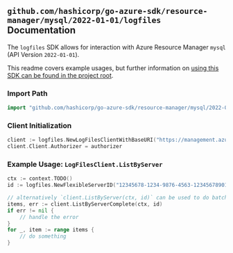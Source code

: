 
## `github.com/hashicorp/go-azure-sdk/resource-manager/mysql/2022-01-01/logfiles` Documentation

The `logfiles` SDK allows for interaction with Azure Resource Manager `mysql` (API Version `2022-01-01`).

This readme covers example usages, but further information on [using this SDK can be found in the project root](https://github.com/hashicorp/go-azure-sdk/tree/main/docs).

### Import Path

```go
import "github.com/hashicorp/go-azure-sdk/resource-manager/mysql/2022-01-01/logfiles"
```


### Client Initialization

```go
client := logfiles.NewLogFilesClientWithBaseURI("https://management.azure.com")
client.Client.Authorizer = authorizer
```


### Example Usage: `LogFilesClient.ListByServer`

```go
ctx := context.TODO()
id := logfiles.NewFlexibleServerID("12345678-1234-9876-4563-123456789012", "example-resource-group", "flexibleServerName")

// alternatively `client.ListByServer(ctx, id)` can be used to do batched pagination
items, err := client.ListByServerComplete(ctx, id)
if err != nil {
	// handle the error
}
for _, item := range items {
	// do something
}
```

